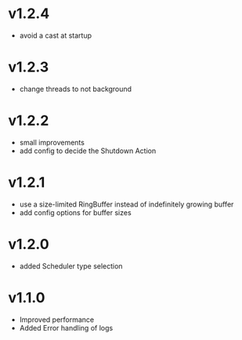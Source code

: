 # v1.2.4
- avoid a cast at startup

# v1.2.3
- change threads to not background

# v1.2.2
- small improvements
- add config to decide the Shutdown Action

# v1.2.1
- use a size-limited RingBuffer instead of indefinitely growing buffer
- add config options for buffer sizes

# v1.2.0
- added Scheduler type selection

# v1.1.0
- Improved performance
- Added Error handling of logs